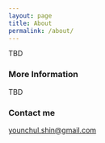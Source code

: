 ```yaml
---
layout: page
title: About
permalink: /about/
---
```


TBD

### More Information

TBD

### Contact me

[younchul.shin@gmail.com](mailto:younchul.shin@gmail.com)

